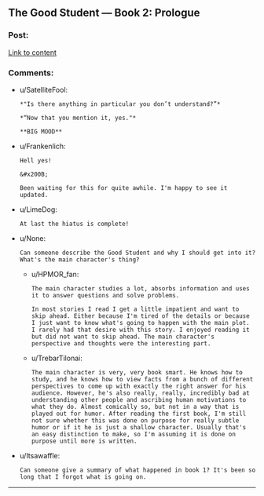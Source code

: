 ## The Good Student — Book 2: Prologue

### Post:

[Link to content](http://moodylit.com/the-good-student-table-of-contents/book-2-prologue)

### Comments:

- u/SatelliteFool:
  ```
  *"Is there anything in particular you don’t understand?”*

  *“Now that you mention it, yes."*

  **BIG MOOD**
  ```

- u/Frankenlich:
  ```
  Hell yes!

  &#x200B;

  Been waiting for this for quite awhile. I'm happy to see it updated.
  ```

- u/LimeDog:
  ```
  At last the hiatus is complete!
  ```

- u/None:
  ```
  Can someone describe the Good Student and why I should get into it?  What's the main character's thing?
  ```

  - u/HPMOR_fan:
    ```
    The main character studies a lot, absorbs information and uses it to answer questions and solve problems. 

    In most stories I read I get a little impatient and want to skip ahead. Either because I'm tired of the details or because I just want to know what's going to happen with the main plot. I rarely had that desire with this story. I enjoyed reading it but did not want to skip ahead. The main character's perspective and thoughts were the interesting part.
    ```

  - u/TrebarTilonai:
    ```
    The main character is very, very book smart. He knows how to study, and he knows how to view facts from a bunch of different perspectives to come up with exactly the right answer for his audience. However, he's also really, really, incredibly bad at understanding other people and ascribing human motivations to what they do. Almost comically so, but not in a way that is played out for humor. After reading the first book, I'm still not sure whether this was done on purpose for really subtle humor or if it he is just a shallow character. Usually that's an easy distinction to make, so I'm assuming it is done on purpose until more is written.
    ```

- u/Itsawaffle:
  ```
  Can someone give a summary of what happened in book 1? It's been so long that I forgot what is going on.
  ```

---

